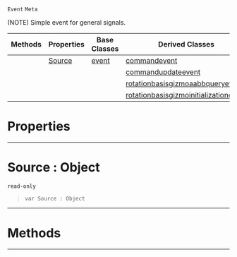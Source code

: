  `Event` `Meta`



(NOTE) Simple event for general signals.

|Methods|Properties|Base Classes|Derived Classes|
|---|---|---|---|
| |[ Source](https://github.com/PlasmaEngine/PlasmaDocs/tree/master/docs/C%2B%2B/code_reference/class_reference/objectevent.markdown#source-object)|[event](https://github.com/PlasmaEngine/PlasmaDocs/tree/master/docs/C%2B%2B/code_reference/class_reference/event.markdown)|[commandevent](https://github.com/PlasmaEngine/PlasmaDocs/tree/master/docs/C%2B%2B/code_reference/class_reference/commandevent.markdown)|
| | | |[commandupdateevent](https://github.com/PlasmaEngine/PlasmaDocs/tree/master/docs/C%2B%2B/code_reference/class_reference/commandupdateevent.markdown)|
| | | |[rotationbasisgizmoaabbqueryevent](https://github.com/PlasmaEngine/PlasmaDocs/tree/master/docs/C%2B%2B/code_reference/class_reference/rotationbasisgizmoaabbqueryevent.markdown)|
| | | |[rotationbasisgizmoinitializationevent](https://github.com/PlasmaEngine/PlasmaDocs/tree/master/docs/C%2B%2B/code_reference/class_reference/rotationbasisgizmoinitializationevent.markdown)|


 #  Properties


---  
 #  Source : Object

 `read-only`

> 
> ``` lang=cpp, name=Lightning
> var Source : Object


---  
 #  Methods


---  
 

 